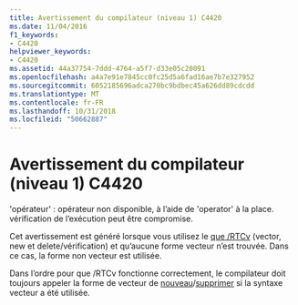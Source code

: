 ```yaml
---
title: Avertissement du compilateur (niveau 1) C4420
ms.date: 11/04/2016
f1_keywords:
- C4420
helpviewer_keywords:
- C4420
ms.assetid: 44a37754-7ddd-4764-a5f7-d33e05c20091
ms.openlocfilehash: a4a7e91e7845cc0fc25d5a6fad16ae7b7e327952
ms.sourcegitcommit: 6052185696adca270bc9bdbec45a626dd89cdcdd
ms.translationtype: MT
ms.contentlocale: fr-FR
ms.lasthandoff: 10/31/2018
ms.locfileid: "50662887"
---
```

# <a name="compiler-warning-level-1-c4420"></a>Avertissement du compilateur (niveau 1) C4420

'opérateur' : opérateur non disponible, à l’aide de 'operator' à la place. vérification de l’exécution peut être compromise.

Cet avertissement est généré lorsque vous utilisez le [que /RTCv](../../build/reference/rtc-run-time-error-checks.md) (vector, new et delete/vérification) et qu’aucune forme vecteur n’est trouvée. Dans ce cas, la forme non vecteur est utilisée.

Dans l’ordre pour que /RTCv fonctionne correctement, le compilateur doit toujours appeler la forme de vecteur de [nouveau](../../cpp/new-operator-cpp.md)/[supprimer](../../cpp/delete-operator-cpp.md) si la syntaxe vecteur a été utilisée.